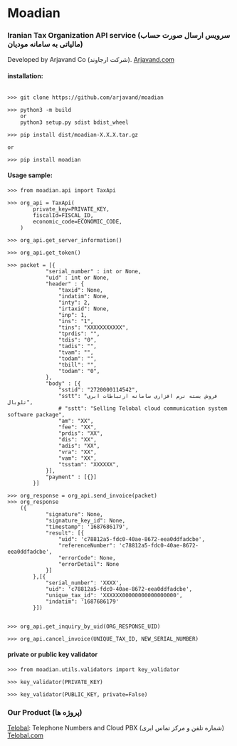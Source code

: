 # Moadian
### Iranian Tax Organization API service (سرویس ارسال صورت حساب مالیاتی به سامانه مودیان) 

Developed by Arjavand Co (شرکت ارجاوند). 
[Arjavand.com](https://www.arjavand.com/)

#### installation:
```angular2html

>>> git clone https://github.com/arjavand/moadian

>>> python3 -m build 
    or 
    python3 setup.py sdist bdist_wheel 

>>> pip install dist/moadian-X.X.X.tar.gz

or 

>>> pip install moadian

```

#### Usage sample:
```angular2html
>>> from moadian.api import TaxApi

>>> org_api = TaxApi(
        private_key=PRIVATE_KEY,
        fiscalId=FISCAL_ID,
        economic_code=ECONOMIC_CODE,
    )

>>> org_api.get_server_information()

>>> org_api.get_token()

>>> packet = [{
            "serial_number" : int or None,
            "uid" : int or None,
            "header" : {
                "taxid": None,
                "indatim": None,
                "inty": 2,
                "irtaxid": None,
                "inp": 1,
                "ins": "1",
                "tins": "XXXXXXXXXXX",
                "tprdis": "",
                "tdis": "0",
                "tadis": "",
                "tvam": "",
                "todam": "",
                "tbill": "",
                "todam": "0",
            },
            "body" : [{
                "sstid": "2720000114542",
                "sstt": "فروش بسته نرم افزاری سامانه ارتباطات ابری تلوبال",
                # "sstt": "Selling Telobal cloud communication system software package",
                "am": "XX",
                "fee": "XX",
                "prdis": "XX",
                "dis": "XX",
                "adis": "XX",
                "vra": "XX",
                "vam": "XX",
                "tsstam": "XXXXXX",
            }],
            "payment" : [{}]
        }]

>>> org_response = org_api.send_invoice(packet)
>>> org_response
    ({
            "signature": None,
            "signature_key_id": None,
            "timestamp": '1687686179',
            "result": [{
                "uid": 'c78812a5-fdc0-40ae-8672-eea0ddfadcbe',
                "referenceNumber": 'c78812a5-fdc0-40ae-8672-eea0ddfadcbe',
                "errorCode": None,
                "errorDetail": None
            }]
        },[{
            "serial_number": 'XXXX',
            "uid": 'c78812a5-fdc0-40ae-8672-eea0ddfadcbe',
            "unique_tax_id": 'XXXXXX00000000000000000',
            "indatim": '1687686179'
        }])


>>> org_api.get_inquiry_by_uid(ORG_RESPONSE_UID)

>>> org_api.cancel_invoice(UNIQUE_TAX_ID, NEW_SERIAL_NUMBER)
```

#### private or public key validator
```angular2html
>>> from moadian.utils.validators import key_validator

>>> key_validator(PRIVATE_KEY)

>>> key_validator(PUBLIC_KEY, private=False)
```

### Our Product (پروژه ها)
[Telobal](https://www.telobal.com/): Telephone Numbers and Cloud PBX (شماره تلفن و مرکز تماس ابری) [Telobal.com](https://www.telobal.com/)
